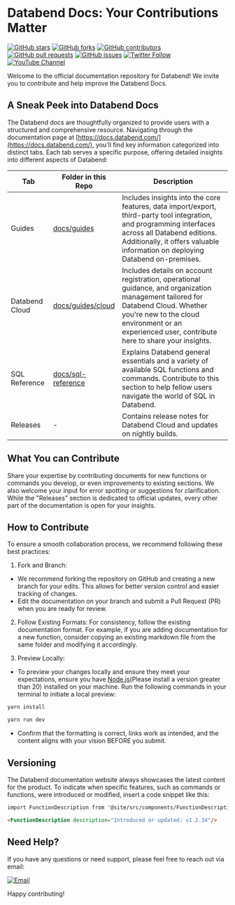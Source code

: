 # Databend Docs: Your Contributions Matter

[![GitHub stars](https://img.shields.io/github/stars/datafuselabs/databend-docs.svg?style=social&label=Stars)](https://github.com/datafuselabs/databend-docs/stargazers)
[![GitHub forks](https://img.shields.io/github/forks/datafuselabs/databend-docs.svg?style=social&label=Forks)](https://github.com/datafuselabs/databend-docs/network/members)
[![GitHub contributors](https://img.shields.io/github/contributors/datafuselabs/databend-docs.svg)](https://github.com/datafuselabs/databend-docs/graphs/contributors)
[![GitHub pull requests](https://img.shields.io/github/issues-pr/datafuselabs/databend-docs.svg)](https://github.com/datafuselabs/databend-docs/pulls)
[![GitHub issues](https://img.shields.io/github/issues/datafuselabs/databend-docs.svg)](https://github.com/datafuselabs/databend-docs/issues)
[![Twitter Follow](https://img.shields.io/twitter/follow/DatabendLabs?style=social)](https://twitter.com/DatabendLabs)
[![YouTube Channel](https://img.shields.io/badge/YouTube-Subscribe-red?style=flat&logo=youtube)](https://www.youtube.com/@DatabendLabs)

Welcome to the official documentation repository for Databend! We invite you to contribute and help improve the Databend Docs.

## A Sneak Peek into Databend Docs

The Databend docs are thoughtfully organized to provide users with a structured and comprehensive resource. Navigating through the documentation page at [https://docs.databend.com/](https://docs.databend.com/), you'll find key information categorized into distinct tabs. Each tab serves a specific purpose, offering detailed insights into different aspects of Databend:

| Tab            | Folder in this Repo                                                                                  | Description                                                                                                                                                                                                                          |
| -------------- | ---------------------------------------------------------------------------------------------------- | ------------------------------------------------------------------------------------------------------------------------------------------------------------------------------------------------------------------------------------ |
| Guides         | [docs/guides](https://github.com/datafuselabs/databend-docs/tree/main/docs/en/guides)                | Includes insights into the core features, data import/export, third-party tool integration, and programming interfaces across all Databend editions. Additionally, it offers valuable information on deploying Databend on-premises. |
| Databend Cloud | [docs/guides/cloud](https://github.com/datafuselabs/databend-docs/tree/main/docs/en/guides/20-cloud) | Includes details on account registration, operational guidance, and organization management tailored for Databend Cloud. Whether you're new to the cloud environment or an experienced user, contribute here to share your insights. |
| SQL Reference  | [docs/sql-reference](https://github.com/datafuselabs/databend-docs/tree/main/docs/en/sql-reference)  | Explains Databend general essentials and a variety of available SQL functions and commands. Contribute to this section to help fellow users navigate the world of SQL in Databend.                                                   |
| Releases       | -                                                                                                    | Contains release notes for Databend Cloud and updates on nightly builds.                                                                                                                                                             |

## What You can Contribute

Share your expertise by contributing documents for new functions or commands you develop, or even improvements to existing sections. We also welcome your input for error spotting or suggestions for clarification. While the "Releases" section is dedicated to official updates, every other part of the documentation is open for your insights.

## How to Contribute

To ensure a smooth collaboration process, we recommend following these best practices:

1. Fork and Branch:

- We recommend forking the repository on GitHub and creating a new branch for your edits. This allows for better version control and easier tracking of changes.
- Edit the documentation on your branch and submit a Pull Request (PR) when you are ready for review.

2. Follow Existing Formats: For consistency, follow the existing documentation format. For example, if you are adding documentation for a new function, consider copying an existing markdown file from the same folder and modifying it accordingly.

3. Preview Locally:

- To preview your changes locally and ensure they meet your expectations, ensure you have [Node.js](https://nodejs.org/)(Please install a version greater than 20) installed on your machine. Run the following commands in your terminal to initiate a local preview:

```bash
yarn install
```

```bash
yarn run dev
```

- Confirm that the formatting is correct, links work as intended, and the content aligns with your vision BEFORE you submit.

## Versioning

The Databend documentation website always showcases the latest content for the product. To indicate when specific features, such as commands or functions, were introduced or modified, insert a code snippet like this:

```markdown
import FunctionDescription from '@site/src/components/FunctionDescription';

<FunctionDescription description="Introduced or updated: v1.2.34"/>
```

## Need Help?

If you have any questions or need support, please feel free to reach out via email:

[![Email](https://img.shields.io/badge/Email-soyeric128%40yahoo.com-blue?style=flat-square&logo=yahoo-mail)](mailto:soyeric128@yahoo.com)

Happy contributing!
